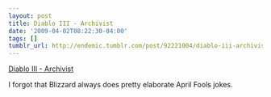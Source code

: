 ```yaml
---
layout: post
title: Diablo III - Archivist
date: '2009-04-02T08:22:30-04:00'
tags: []
tumblr_url: http://endemic.tumblr.com/post/92221004/diablo-iii-archivist
---
```

[Diablo III - Archivist](http://www.blizzard.com/diablo3/characters/archivist.xml)  

I forgot that Blizzard always does pretty elaborate April Fools jokes.

